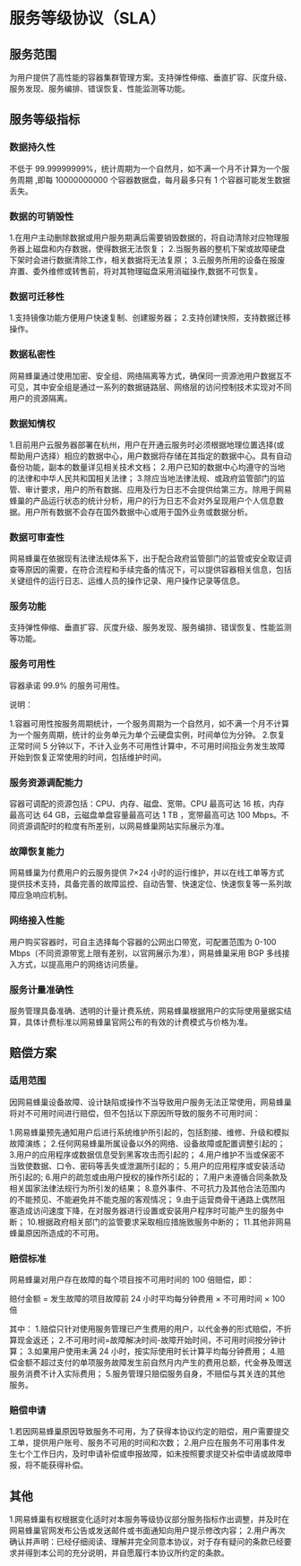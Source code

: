 # 服务等级协议（SLA）

## 服务范围

为用户提供了高性能的容器集群管理方案。支持弹性伸缩、垂直扩容、灰度升级、服务发现、服务编排、错误恢复、性能监测等功能。	


## 服务等级指标

### 数据持久性

不低于 99.99999999%，统计周期为一个自然月，如不满一个月不计算为一个服务周期 ,即每 10000000000 个容器数据盘，每月最多只有 1 个容器可能发生数据丢失。

### 数据的可销毁性

1.在用户主动删除数据或用户服务期满后需要销毁数据的，将自动清除对应物理服务器上磁盘和内存数据，使得数据无法恢复；
2.当服务器的整机下架或故障硬盘下架时会进行数据清除工作，相关数据将无法复原；
3.云服务所用的设备在报废弃置、委外维修或转售前，将对其物理磁盘采用消磁操作,数据不可恢复。

### 数据可迁移性

1.支持镜像功能方便用户快速复制、创建服务器；
2.支持创建快照，支持数据迁移操作。

### 数据私密性

网易蜂巢通过使用加密、安全组、网络隔离等方式，确保同一资源池用户数据互不可见，其中安全组是通过一系列的数据链路层、网络层的访问控制技术实现对不同用户的资源隔离。

### 数据知情权

1.目前用户云服务器部署在杭州，用户在开通云服务时必须根据地理位置选择(或帮助用户选择）相应的数据中心，用户数据将存储在其指定的数据中心。具有自动备份功能，副本的数量详见相关技术文档；
2.用户已知的数据中心均遵守的当地的法律和中华人民共和国相关法律；
3.除应当地法律法规、或政府监管部门的监管、审计要求，用户的所有数据、应用及行为日志不会提供给第三方。除用于网易蜂巢的产品运行状态的统计分析，用户的行为日志不会对外呈现用户个人信息数据。用户所有数据不会存在国外数据中心或用于国外业务或数据分析。

### 数据可审查性

网易蜂巢在依据现有法律法规体系下，出于配合政府监管部门的监管或安全取证调查等原因的需要，在符合流程和手续完备的情况下，可以提供容器相关信息，包括关键组件的运行日志、运维人员的操作记录、用户操作记录等信息。

### 服务功能

支持弹性伸缩、垂直扩容、灰度升级、服务发现、服务编排、错误恢复、性能监测等功能。

### 服务可用性

容器承诺 99.9% 的服务可用性。

说明：

1.容器可用性按服务周期统计，一个服务周期为一个自然月，如不满一个月不计算为一个服务周期，统计的业务单元为单个云硬盘实例，时间单位为分钟。
2.恢复正常时间 5 分钟以下，不计入业务不可用性计算中，不可用时间指业务发生故障开始到恢复正常使用的时间，包括维护时间。

### 服务资源调配能力

容器可调配的资源包括：CPU、内存、磁盘、宽带。CPU 最高可达 16 核，内存最高可达 64 GB，云磁盘单盘容量最高可达 1 TB ，宽带最高可达 100 Mbps。不同资源调配时的粒度有所差别，以网易蜂巢网站实际展示为准。

### 故障恢复能力

网易蜂巢为付费用户的云服务提供 7×24 小时的运行维护，并以在线工单等方式提供技术支持，具备完善的故障监控、自动告警、快速定位、快速恢复等一系列故障应急响应机制。

### 网络接入性能

用户购买容器时，可自主选择每个容器的公网出口带宽，可配置范围为 0-100 Mbps（不同资源带宽上限有差别，以官网展示为准），网易蜂巢采用 BGP 多线接入方式，以提高用户的网络访问质量。

### 服务计量准确性

服务管理具备准确、透明的计量计费系统，网易蜂巢根据用户的实际使用量据实结算，具体计费标准以网易蜂巢官网公布的有效的计费模式与价格为准。

## 赔偿方案

### 适用范围

因网易蜂巢设备故障、设计缺陷或操作不当导致用户服务无法正常使用，网易蜂巢将对不可用时间进行赔偿，但不包括以下原因所导致的服务不可用时间：

1.网易蜂巢预先通知用户后进行系统维护所引起的，包括割接、维修、升级和模拟故障演练；
2.任何网易蜂巢所属设备以外的网络、设备故障或配置调整引起的；
3.用户的应用程序或数据信息受到黑客攻击而引起的；
4.用户维护不当或保密不当致使数据、口令、密码等丢失或泄漏所引起的；
5.用户的应用程序或安装活动所引起的;
6.用户的疏忽或由用户授权的操作所引起的；
7.用户未遵循合同条款及相关国家法律法规行为所引发的结果；
8.意外事件、不可抗力及其他合法范围内的不能预见、不能避免并不能克服的客观情况；
9.由于运营商骨干通路上偶然阻塞造成访问速度下降，在对服务器进行设置或安装用户程序时可能产生的服务中断；
10.根据政府相关部门的监管要求采取相应措施致服务中断的；
11.其他非网易蜂巢原因所造成的不可用。

### 赔偿标准

网易蜂巢对用户存在故障的每个项目按不可用时间的 100 倍赔偿，即：

赔付金额 = 发生故障的项目故障前 24 小时平均每分钟费用 × 不可用时间 × 100 倍

其中：
1.赔偿只针对使用服务管理已产生费用的用户，以代金券的形式赔偿，不折算现金返还；
2.不可用时间=故障解决时间-故障开始时间，不可用时间按分钟计算；
3.如果用户使用未满 24 小时，按实际使用时长计算平均每分钟费用；
4.赔偿金额不超过支付的单项服务故障发生前自然月内产生的费用总额，代金券及赠送服务消费不计入实际费用；
5.服务管理只赔偿服务自身，不赔偿与其关连的其他服务。

### 赔偿申请

1.若因网易蜂巢原因导致服务不可用，为了获得本协议约定的赔偿，用户需要提交工单，提供用户账号、服务不可用的时间和次数；
2.用户应在服务不可用事件发生七个工作日内，及时申请补偿或申报故障，如未按照要求提交补偿申请或故障申报，将不能获得补偿。

## 其他

1.网易蜂巢有权根据变化适时对本服务等级协议部分服务指标作出调整，并及时在网易蜂巢官网发布公告或发送邮件或书面通知向用户提示修改内容；
2.用户再次确认并声明：已经仔细阅读、理解并完全同意本协议，对于存有疑问的条款已经要求并得到本公司的充分说明，并自愿履行本协议所约定的条款。













